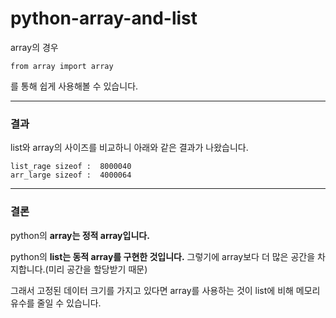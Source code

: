 # python-array-and-list
array의 경우
```
from array import array
```
를 통해 쉽게 사용해볼 수 있습니다.

---

### 결과

list와 array의 사이즈를 비교하니 아래와 같은 결과가 나왔습니다.

```
list_rage sizeof :  8000040
arr_large sizeof :  4000064
```

---

### 결론
python의 __array는 정적 array입니다.__


python의 __list는 동적 array를 구현한 것입니다.__ 그렇기에 array보다 더 많은 공간을 차지합니다.(미리 공간을 할당받기 때문)

그래서 고정된 데이터 크기를 가지고 있다면 array를 사용하는 것이 list에 비해 메모리 유수를 줄일 수 있습니다.